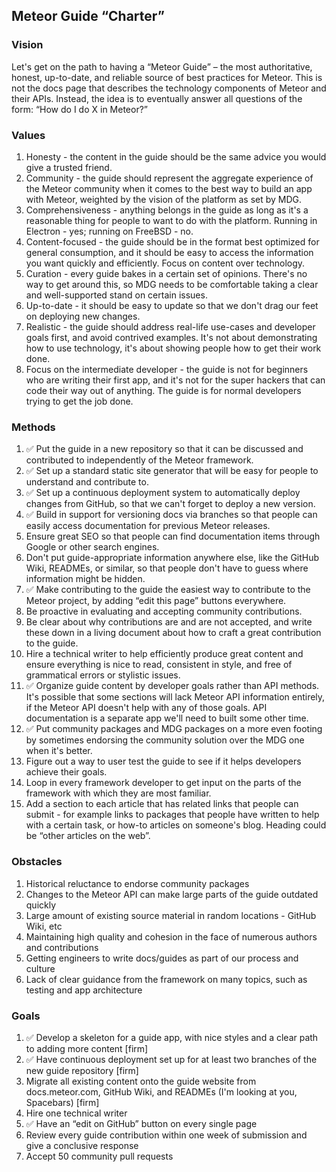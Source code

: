 ## Meteor Guide “Charter”

### **Vision**

Let's get on the path to having a “Meteor Guide” – the most authoritative, honest, up-to-date, and reliable source of best practices for Meteor. This is not the docs page that describes the technology components of Meteor and their APIs. Instead, the idea is to eventually answer all questions of the form: “How do I do X in Meteor?”

### **Values**

1. Honesty - the content in the guide should be the same advice you would give a trusted friend.
2. Community - the guide should represent the aggregate experience of the Meteor community when it comes to the best way to build an app with Meteor, weighted by the vision of the platform as set by MDG.
3. Comprehensiveness - anything belongs in the guide as long as it's a reasonable thing for people to want to do with the platform. Running in Electron - yes; running on FreeBSD - no.
4. Content-focused - the guide should be in the format best optimized for general consumption, and it should be easy to access the information you want quickly and efficiently. Focus on content over technology.
5. Curation - every guide bakes in a certain set of opinions. There's no way to get around this, so MDG needs to be comfortable taking a clear and well-supported stand on certain issues.
6. Up-to-date - it should be easy to update so that we don't drag our feet on deploying new changes.
7. Realistic - the guide should address real-life use-cases and developer goals first, and avoid contrived examples. It's not about demonstrating how to use technology, it's about showing people how to get their work done.
8. Focus on the intermediate developer - the guide is not for beginners who are writing their first app, and it's not for the super hackers that can code their way out of anything. The guide is for normal developers trying to get the job done.

### **Methods**

1. :white_check_mark: Put the guide in a new repository so that it can be discussed and contributed to independently of the Meteor framework.
2. :white_check_mark: Set up a standard static site generator that will be easy for people to understand and contribute to.
3. :white_check_mark: Set up a continuous deployment system to automatically deploy changes from GitHub, so that we can't forget to deploy a new version.
4. :white_check_mark: Build in support for versioning docs via branches so that people can easily access documentation for previous Meteor releases.
5. Ensure great SEO so that people can find documentation items through Google or other search engines.
6. Don't put guide-appropriate information anywhere else, like the GitHub Wiki, READMEs, or similar, so that people don't have to guess where information might be hidden.
7. :white_check_mark: Make contributing to the guide the easiest way to contribute to the Meteor project, by adding “edit this page” buttons everywhere.
8. Be proactive in evaluating and accepting community contributions.
9. Be clear about why contributions are and are not accepted, and write these down in a living document about how to craft a great contribution to the guide.
10. Hire a technical writer to help efficiently produce great content and ensure everything is nice to read, consistent in style, and free of grammatical errors or stylistic issues.
11. :white_check_mark: Organize guide content by developer goals rather than API methods. It's possible that some sections will lack Meteor API information entirely, if the Meteor API doesn't help with any of those goals. API documentation is a separate app we'll need to built some other time.
12. :white_check_mark: Put community packages and MDG packages on a more even footing by sometimes endorsing the community solution over the MDG one when it's better.
13. Figure out a way to user test the guide to see if it helps developers achieve their goals.
14. Loop in every framework developer to get input on the parts of the framework with which they are most familiar.
15. Add a section to each article that has related links that people can submit - for example links to packages that people have written to help with a certain task, or how-to articles on someone's blog. Heading could be “other articles on the web”.

### **Obstacles**

1. Historical reluctance to endorse community packages
2. Changes to the Meteor API can make large parts of the guide outdated quickly
3. Large amount of existing source material in random locations - GitHub Wiki, etc
4. Maintaining high quality and cohesion in the face of numerous authors and contributions
5. Getting engineers to write docs/guides as part of our process and culture
6. Lack of clear guidance from the framework on many topics, such as testing and app architecture

### **Goals**

1. :white_check_mark: Develop a skeleton for a guide app, with nice styles and a clear path to adding more content [firm]
2. :white_check_mark: Have continuous deployment set up for at least two branches of the new guide repository [firm]
3. Migrate all existing content onto the guide website from docs.meteor.com, GitHub Wiki, and READMEs (I'm looking at you, Spacebars) [firm]
4. Hire one technical writer
5. :white_check_mark: Have an “edit on GitHub” button on every single page
6. Review every guide contribution within one week of submission and give a conclusive response
7. Accept 50 community pull requests
